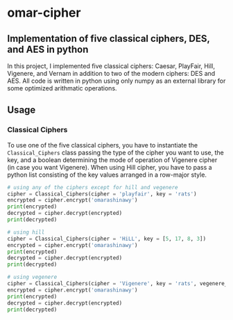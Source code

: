 # omar-cipher
## Implementation of five classical ciphers, DES, and AES in python
In this project, I implemented five classical ciphers: Caesar, PlayFair, Hill, Vigenere, and Vernam in addition to two of the modern ciphers: DES and AES. All code is written in python using only numpy as an external library for some optimized arithmatic operations.
## Usage
### Classical Ciphers
To use one of the five classical ciphers, you have to instantiate the `Classical_Ciphers` class passing the type of the cipher you want to use, the key, and a boolean determining the mode of operation of Vigenere cipher (in case you want Vigenere). When using Hill cipher, you have to pass a python list consisting of the key values arranged in a row-major style. 
```python
# using any of the ciphers except for hill and vegenere
cipher = Classical_Ciphers(cipher = 'playfair', key = 'rats')
encrypted = cipher.encrypt('omarashinawy')
print(encrypted)
decrypted = cipher.decrypt(encrypted)
print(decrypted)
```
```python
# using hill
cipher = Classical_Ciphers(cipher = 'HiLL', key = [5, 17, 8, 3])
encrypted = cipher.encrypt('omarashinawy')
print(encrypted)
decrypted = cipher.decrypt(encrypted)
print(decrypted)
```
```python
# using vegenere
cipher = Classical_Ciphers(cipher = 'Vigenere', key = 'rats', vegenere_auto_mode = True)
encrypted = cipher.encrypt('omarashinawy')
print(encrypted)
decrypted = cipher.decrypt(encrypted)
print(decrypted)
```
